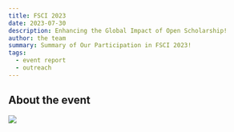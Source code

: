 ```yaml
---
title: FSCI 2023
date: 2023-07-30
description: Enhancing the Global Impact of Open Scholarship!
author: the team
summary: Summary of Our Participation in FSCI 2023!
tags:
  - event report
  - outreach
---
```

## About the event

<img src = "/p/static/img/fsci.jpeg">
